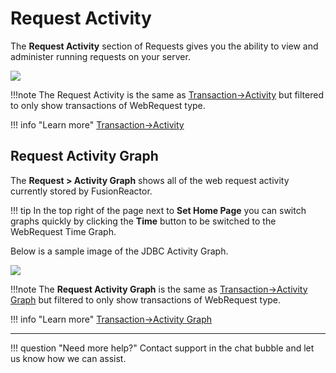 # Request Activity

The **Request Activity** section of Requests gives you the ability to view
and administer running requests on your server.

![](/frdocs/attachments/245549501/245549627.png)

!!!note
    The Request Activity is the same as [Transaction->Activity](../Transactions/Activity.md) but filtered to only show transactions of WebRequest type.


!!! info "Learn more"
    [Transaction->Activity](../Transactions/Activity.md)

## Request Activity Graph

The **Request &gt; Activity Graph** shows all of the
web request activity currently stored by FusionReactor. 

!!! tip
    In the top right of the page next to **Set Home Page** you can switch graphs quickly by clicking the **Time** button to be switched to the WebRequest Time Graph.

Below is a sample image of the JDBC Activity Graph.

![](/frdocs/attachments/245549756/245549777.png)

!!!note
    The **Request Activity Graph** is the same as [Transaction->Activity Graph](../Transactions/Activity-Graph.md) but filtered to only show transactions of WebRequest type.


!!! info "Learn more"
    [Transaction->Activity Graph](../Transactions/Activity-Graph.md)

___

!!! question "Need more help?"
    Contact support in the chat bubble and let us know how we can assist.